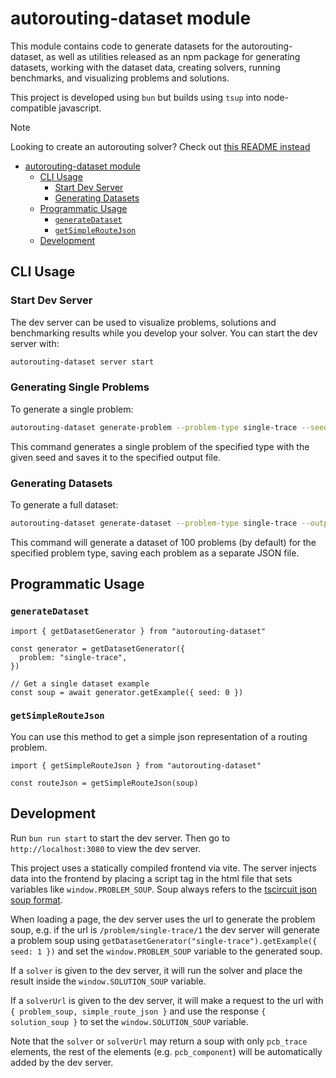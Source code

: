 # autorouting-dataset module

This module contains code to generate datasets for the autorouting-dataset, as
well as utilities released as an npm package for generating datasets, working
with the dataset data, creating solvers, running benchmarks, and visualizing
problems and solutions.

This project is developed using `bun` but builds using `tsup` into node-compatible
javascript.

> [!NOTE]
> Looking to create an autorouting solver? Check out [this README instead](../README.md#writing-a-solver)

- [autorouting-dataset module](#autorouting-dataset-module)
  - [CLI Usage](#cli-usage)
    - [Start Dev Server](#start-dev-server)
    - [Generating Datasets](#generating-datasets)
  - [Programmatic Usage](#programmatic-usage)
    - [`generateDataset`](#generatedataset)
    - [`getSimpleRouteJson`](#getsimpleroutejson)
  - [Development](#development)

## CLI Usage

### Start Dev Server

The dev server can be used to visualize problems, solutions and benchmarking
results while you develop your solver. You can start the dev server with:

```bash
autorouting-dataset server start
```

### Generating Single Problems

To generate a single problem:

```bash
autorouting-dataset generate-problem --problem-type single-trace --seed 0 --output ./single-trace-problem-0.json
```

This command generates a single problem of the specified type with the given seed and saves it to the specified output file.

### Generating Datasets

To generate a full dataset:

```bash
autorouting-dataset generate-dataset --problem-type single-trace --output ./single-trace-problem-XXX.json
```

This command will generate a dataset of 100 problems (by default) for the specified problem type, saving each problem as a separate JSON file.

## Programmatic Usage

### `generateDataset`

```tsx
import { getDatasetGenerator } from "autorouting-dataset"

const generator = getDatasetGenerator({
  problem: "single-trace",
})

// Get a single dataset example
const soup = await generator.getExample({ seed: 0 })
```

### `getSimpleRouteJson`

You can use this method to get a simple json representation of a routing problem.

```tsx
import { getSimpleRouteJson } from "autorouting-dataset"

const routeJson = getSimpleRouteJson(soup)
```

## Development

Run `bun run start` to start the dev server. Then go to `http://localhost:3080` to view the dev server.

This project uses a statically compiled frontend via vite. The server injects
data into the frontend by placing a script tag in the html file that sets variables
like `window.PROBLEM_SOUP`. Soup always refers to the [tscircuit json soup format](https://docs.tscircuit.com/api-reference/advanced/soup).

When loading a page, the dev server uses the url to generate the problem soup,
e.g. if the url is `/problem/single-trace/1` the dev server will generate a
problem soup using `getDatasetGenerator("single-trace").getExample({ seed: 1 })`
and set the `window.PROBLEM_SOUP` variable to the generated soup.

If a `solver` is given to the dev server, it will run the solver and place the
result inside the `window.SOLUTION_SOUP` variable.

If a `solverUrl` is given to the dev server, it will make a request to the url
with `{ problem_soup, simple_route_json }` and use the response `{ solution_soup }`
to set the `window.SOLUTION_SOUP` variable.

Note that the `solver` or `solverUrl` may return a soup with only `pcb_trace` elements,
the rest of the elements (e.g. `pcb_component`) will be automatically added by the dev server.

